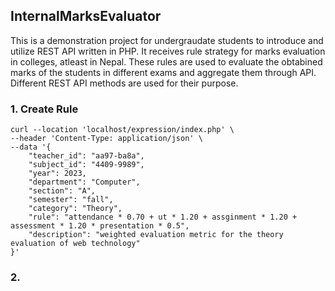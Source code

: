 ## InternalMarksEvaluator

This is a demonstration project for undergraudate students to introduce and utilize REST API written in PHP. It receives
rule strategy for marks evaluation in colleges, atleast in Nepal. These rules are used to evaluate the obtabined marks
of the students in different exams and aggregate them through API. Different REST API methods are used for their 
purpose.

### 1. Create Rule
```
curl --location 'localhost/expression/index.php' \
--header 'Content-Type: application/json' \
--data '{
    "teacher_id": "aa97-ba8a",
    "subject_id": "4409-9989",
    "year": 2023,
    "department": "Computer",
    "section": "A",
    "semester": "fall",
    "category": "Theory",
    "rule": "attendance * 0.70 + ut * 1.20 + assginment * 1.20 + assessment * 1.20 * presentation * 0.5",
    "description": "weighted evaluation metric for the theory evaluation of web technology"
}'
```

### 2. 
